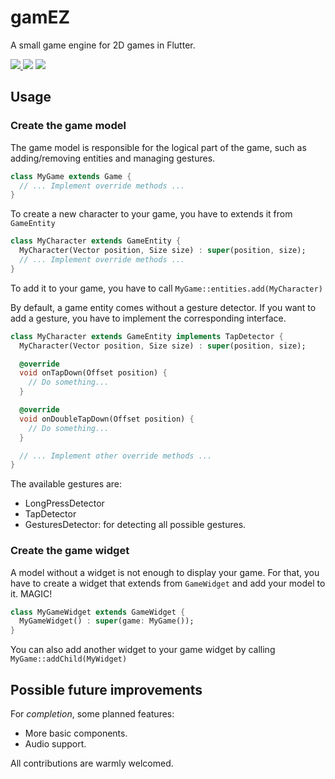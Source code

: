 # gamEZ

<p align="left">
A small game engine for 2D games in Flutter.
</p>

<p align="left">
  <a title="pub" href="https://pub.dev/packages/gamez" ><img src="https://img.shields.io/badge/pub-0.0.3-blue?style=plastic" />
  <a title="license" href="https://github.com/adilayman/gamez/blob/main/LICENSE" ><img src="https://img.shields.io/github/license/adilayman/gamez?style=plastic" /></a>
  </a>
  <a title="pawns game" href="https://github.com/adilayman/pawns_game" ><img src="https://img.shields.io/badge/pawns%20game-example-purple?style=plastic" /></a>
  </a>
</p>

## Usage

### Create the game model

The game model is responsible for the logical part of the game, such as adding/removing entities and managing gestures.

```dart
class MyGame extends Game {
  // ... Implement override methods ...
}
```

To create a new character to your game, you have to extends it from `GameEntity`

```dart
class MyCharacter extends GameEntity {
  MyCharacter(Vector position, Size size) : super(position, size);
  // ... Implement override methods ...
}
```

To add it to your game, you have to call `MyGame::entities.add(MyCharacter)`

By default, a game entity comes without a gesture detector. If you want to add a gesture, you have to implement the corresponding interface.

```dart
class MyCharacter extends GameEntity implements TapDetector {
  MyCharacter(Vector position, Size size) : super(position, size);

  @override
  void onTapDown(Offset position) {
    // Do something...
  }

  @override
  void onDoubleTapDown(Offset position) {
    // Do something...
  }

  // ... Implement other override methods ...
}
```

The available gestures are:

* LongPressDetector
* TapDetector
* GesturesDetector: for detecting all possible gestures.

### Create the game widget

A model without a widget is not enough to display your game. For that, you have to create a widget that extends from `GameWidget` and add your model to it. MAGIC!

```dart
class MyGameWidget extends GameWidget {
  MyGameWidget() : super(game: MyGame());
}
```

You can also add another widget to your game widget by calling `MyGame::addChild(MyWidget)`

## Possible future improvements

For *completion*, some planned features:

* More basic components.
* Audio support.

All contributions are warmly welcomed.
